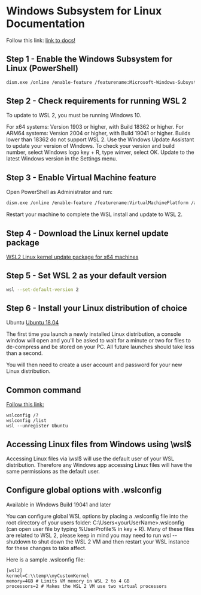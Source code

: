 # Windows Subsystem for Linux Documentation

Follow this link: [link to docs!](https://docs.microsoft.com/en-us/windows/wsl/)

## Step 1 - Enable the Windows Subsystem for Linux (PowerShell)

```bash
dism.exe /online /enable-feature /featurename:Microsoft-Windows-Subsystem-Linux /all /norestart
```
## Step 2 - Check requirements for running WSL 2
To update to WSL 2, you must be running Windows 10.

For x64 systems: Version 1903 or higher, with Build 18362 or higher.
For ARM64 systems: Version 2004 or higher, with Build 19041 or higher.
Builds lower than 18362 do not support WSL 2. Use the Windows Update Assistant to update your version of Windows.
To check your version and build number, select Windows logo key + R, type winver, select OK. Update to the latest Windows version in the Settings menu.

## Step 3 - Enable Virtual Machine feature
Open PowerShell as Administrator and run:
```bash
dism.exe /online /enable-feature /featurename:VirtualMachinePlatform /all /norestart
```
Restart your machine to complete the WSL install and update to WSL 2.

## Step 4 - Download the Linux kernel update package
[WSL2 Linux kernel update package for x64 machines](https://wslstorestorage.blob.core.windows.net/wslblob/wsl_update_x64.msi)

## Step 5 - Set WSL 2 as your default version
```bash
wsl --set-default-version 2
```

## Step 6 - Install your Linux distribution of choice
Ubuntu
[Ubuntu 18.04](https://www.microsoft.com/store/apps/9N9TNGVNDL3Q)

The first time you launch a newly installed Linux distribution, a console window will open and you'll be asked to wait for a minute or two for files to de-compress and be stored on your PC. All future launches should take less than a second.

You will then need to create a user account and password for your new Linux distribution.

## Common command
[Follow this link:](https://docs.microsoft.com/en-us/windows/wsl/wsl-config)

```
wslconfig /?
wslconfig /list
wsl --unregister Ubuntu
```

## Accessing Linux files from Windows using \\wsl$
Accessing Linux files via \\wsl$ will use the default user of your WSL distribution. Therefore any Windows app accessing Linux files will have the same permissions as the default user.

## Configure global options with .wslconfig
Available in Windows Build 19041 and later

You can configure global WSL options by placing a .wslconfig file into the root directory of your users folder: C:\Users\<yourUserName>\.wslconfig (can open user file by typing %UserProfile% in key + R). Many of these files are related to WSL 2, please keep in mind you may need to run wsl --shutdown to shut down the WSL 2 VM and then restart your WSL instance for these changes to take affect.

Here is a sample .wslconfig file:
```
[wsl2]
kernel=C:\\temp\\myCustomKernel
memory=4GB # Limits VM memory in WSL 2 to 4 GB
processors=2 # Makes the WSL 2 VM use two virtual processors
```
